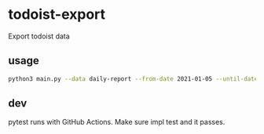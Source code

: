 # todoist-export

Export todoist data

## usage

```bash
python3 main.py --data daily-report --from-date 2021-01-05 --until-date 2021-01-09
```

## dev

pytest runs with GitHub Actions. Make sure impl test and it passes.
